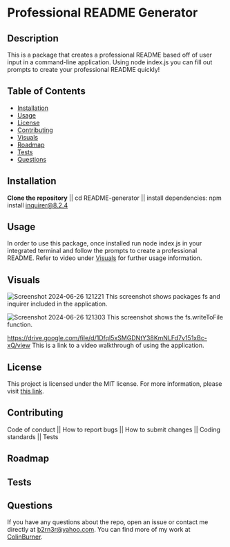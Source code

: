 # Professional README Generator

## Description

This is a package that creates a professional README based off of user input in a command-line application. Using node index.js you can fill out prompts to create your professional README quickly!


## Table of Contents

- [Installation](#installation)
- [Usage](#usage)
- [License](#license)
- [Contributing](#contributing)
- [Visuals](#visuals)
- [Roadmap](#roadmap)
- [Tests](#tests)
- [Questions](#questions)

## Installation

**Clone the repository** || cd README-generator || install dependencies: npm install inquirer@8.2.4

## Usage

In order to use this package, once installed run node index.js in your integrated terminal and follow the prompts to create a professional README. Refer to video under [Visuals](#visuals) for further usage information.

## Visuals

![Screenshot 2024-06-26 121221](https://github.com/ColinBurner/README-Generator/assets/85810714/061b2436-6f77-4527-821a-84356b3b0659)
This screenshot shows packages fs and inquirer included in the application.

![Screenshot 2024-06-26 121303](https://github.com/ColinBurner/README-Generator/assets/85810714/e6417fde-b57f-4979-aec7-633d76b359b5)
This screenshot shows the fs.writeToFile function.

https://drive.google.com/file/d/1DfqI5xSMGDNtY38KmNLFd7v151xBc-xQ/view
This is a link to a video walkthrough of using the application.

## License

This project is licensed under the MIT license. For more information, please visit [this link](https://opensource.org/licenses/MIT).


## Contributing

Code of conduct || How to report bugs || How to submit changes || Coding standards || Tests

## Roadmap

## Tests

## Questions

If you have any questions about the repo, open an issue or contact me directly at b2rn3r@yahoo.com. You can find more of my work at [ColinBurner](https://github.com/ColinBurner/).

